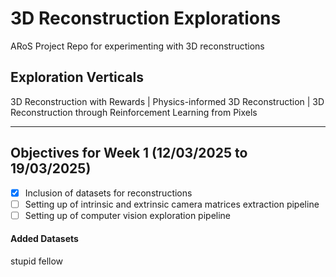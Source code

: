 # 3D Reconstruction Explorations
ARoS Project Repo for experimenting with 3D reconstructions

## Exploration Verticals
3D Reconstruction with Rewards | Physics-informed 3D Reconstruction | 3D Reconstruction through Reinforcement Learning from Pixels
___
## Objectives for Week 1 (12/03/2025 to 19/03/2025)
- [x] Inclusion of datasets for reconstructions
- [ ] Setting up of intrinsic and extrinsic camera matrices extraction pipeline
- [ ] Setting up of computer vision exploration pipeline

#### Added Datasets

stupid fellow
